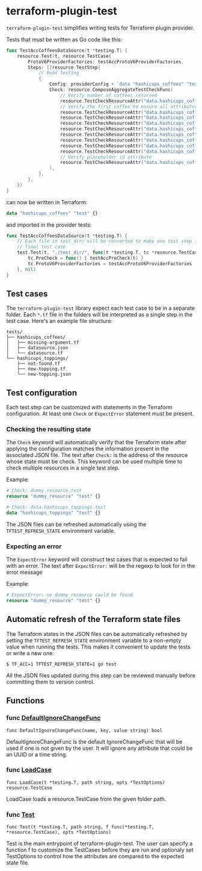 # terraform-plugin-test

`terraform-plugin-test` simplifies writing tests for Terraform plugin provider.

Tests that must be written as Go code like this:

```go
func TestAccCoffeesDataSource(t *testing.T) {
    resource.Test(t, resource.TestCase{
        ProtoV6ProviderFactories: testAccProtoV6ProviderFactories,
        Steps: []resource.TestStep{
            // Read testing
            {
                Config: providerConfig + `data "hashicups_coffees" "test" {}`,
                Check: resource.ComposeAggregateTestCheckFunc(
                    // Verify number of coffees returned
                    resource.TestCheckResourceAttr("data.hashicups_coffees.test", "coffees.#", "9"),
                    // Verify the first coffee to ensure all attributes are set
                    resource.TestCheckResourceAttr("data.hashicups_coffees.test", "coffees.0.description", ""),
                    resource.TestCheckResourceAttr("data.hashicups_coffees.test", "coffees.0.id", "1"),
                    resource.TestCheckResourceAttr("data.hashicups_coffees.test", "coffees.0.image", "/hashicorp.png"),
                    resource.TestCheckResourceAttr("data.hashicups_coffees.test", "coffees.0.ingredients.#", "1"),
                    resource.TestCheckResourceAttr("data.hashicups_coffees.test", "coffees.0.ingredients.0.id", "6"),
                    resource.TestCheckResourceAttr("data.hashicups_coffees.test", "coffees.0.name", "HCP Aeropress"),
                    resource.TestCheckResourceAttr("data.hashicups_coffees.test", "coffees.0.price", "200"),
                    resource.TestCheckResourceAttr("data.hashicups_coffees.test", "coffees.0.teaser", "Automation in a cup"),
                    // Verify placeholder id attribute
                    resource.TestCheckResourceAttr("data.hashicups_coffees.test", "id", "placeholder"),
                ),
            },
        },
    })
}
```

can now be written in Terraform:

```terraform
data "hashicups_coffees" "test" {}
```

and imported in the provider tests:

```go
func TestAccCoffeesDataSource(t *testing.T) {
    // Each file in test_dir/ will be converted to make one test step in the
    // final test case
    test.Test(t, "./test_dir/", func(t *testing.T, tc *resource.TestCase) {
		tc.PreCheck = func() { testAccPreCheck(t) }
		tc.ProtoV6ProviderFactories = testAccProtoV6ProviderFactories
	}, nil)
}
```

## Test cases

The `terraform-plugin-test` library expect each test case to be in a separate
folder. Each `*.tf` file in the folders will be interpreted as a single step
in the test case. Here's an example file structure:

```
tests/
├── hashicups_coffees/
│   ├── missing-argument.tf
│   ├── datasource.json
│   └── datasource.tf
└── hashicups_toppings/
    ├── not-found.tf
    ├── new-topping.tf
    └── new-topping.json
```

## Test configuration

Each test step can be customized with statements in the Terraform configuration.
At least one `Check` or `ExpectError` statement must be present.

### Checking the resulting state

The `Check` keyword will automatically verify that the Terraform state after
applying the configuration matches the information present in the associated
JSON file. The text after `Check:` is the address of the resource whose state
must be check. This keyword can be used multiple time to check multiple resources
in a single test step.

Example:

```terraform
# Check: dummy_resource.test
resource "dummy_resource" "test" {}

# Check: data.hashicups_toppings.test
data "hashicups_toppings" "test" {}
```

The JSON files can be refreshed automatically using the `TFTEST_REFRESH_STATE`
environment variable.

### Expecting an error

The `ExpectError` keyword will construct test cases that is expected to fail
with an error. The text after `ExpectError:` will be the regexp to look for in
the error message

Example:

```terraform
# ExpectError: no dummy_resource could be found
resource "dummy_resource" "test" {}
```

## Automatic refresh of the Terraform state files

The Terraform states in the JSON files can be automatically refreshed by
setting the `TFTEST_REFRESH_STATE` environment variable to a non-empty value
when running the tests. This makes it convenient to update the tests or write
a new one:

```shell-session
$ TF_ACC=1 TFTEST_REFRESH_STATE=1 go test
```

All the JSON files updated during this step can be reviewed manually before
committing them to version control.

## Functions

### func [DefaultIgnoreChangeFunc](/test_case.go#L19)

`func DefaultIgnoreChangeFunc(name, key, value string) bool`

DefaultIgnoreChangeFunc is the default IgnoreChangeFunc that will be used if
one is not given by the user. It will ignore any attribute that could be
an UUID or a time string.

### func [LoadCase](/test_case.go#L75)

`func LoadCase(t *testing.T, path string, opts *TestOptions) resource.TestCase`

LoadCase loads a resource.TestCase from the given folder path.

### func [Test](/test_case.go#L50)

`func Test(t *testing.T, path string, f func(*testing.T, *resource.TestCase), opts *TestOptions)`

Test is the main entrypoint of terraform-plugin-test. The user can
specify a function f to customize the TestCases before they are run and
optionaly set TestOptions to control how the attributes are compared to the
expected state file.

